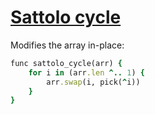 [1]: https://rosettacode.org/wiki/Sattolo_cycle

# [Sattolo cycle][1]

Modifies the array in-place:

```ruby
func sattolo_cycle(arr) {
    for i in (arr.len ^.. 1) {
        arr.swap(i, pick(^i))
    }
}
```
